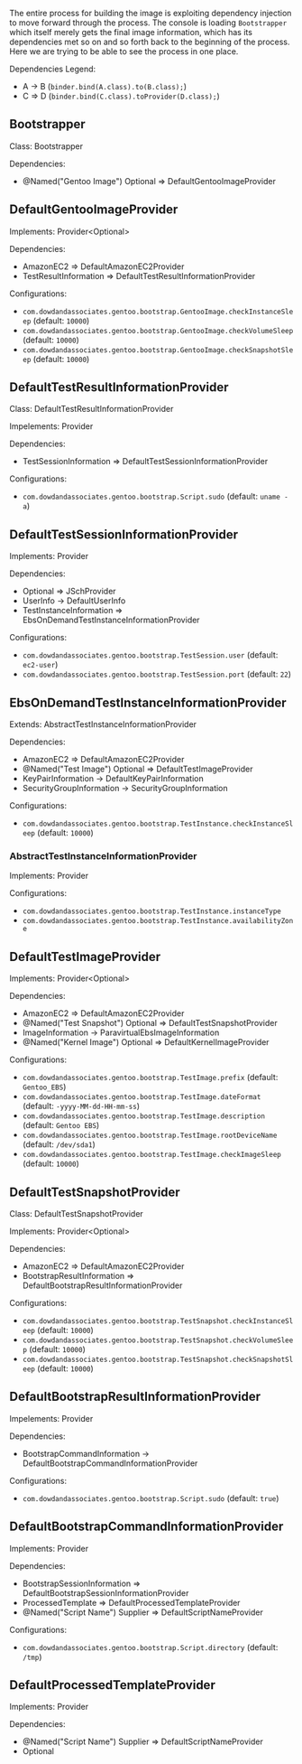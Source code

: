 The entire process for building the image is exploiting dependency injection to move forward through the process. The console is loading `Bootstrapper` which itself merely gets the final image information, which has its dependencies met so on and so forth back to the beginning of the process. Here we are trying to be able to see the process in one place.

Dependencies Legend:
* A -> B (`binder.bind(A.class).to(B.class);`)
* C => D (`binder.bind(C.class).toProvider(D.class);`)

## Bootstrapper

Class: Bootstrapper

Dependencies:
* @Named("Gentoo Image") Optional<Image> => DefaultGentooImageProvider

## DefaultGentooImageProvider

Implements: Provider<Optional<Image>>

Dependencies:
* AmazonEC2 => DefaultAmazonEC2Provider
* TestResultInformation => DefaultTestResultInformationProvider

Configurations:
* `com.dowdandassociates.gentoo.bootstrap.GentooImage.checkInstanceSleep` (default: `10000`)
* `com.dowdandassociates.gentoo.bootstrap.GentooImage.checkVolumeSleep` (default: `10000`)
* `com.dowdandassociates.gentoo.bootstrap.GentooImage.checkSnapshotSleep` (default: `10000`)

## DefaultTestResultInformationProvider

Class: DefaultTestResultInformationProvider

Impelements: Provider<TestResultInformation>

Dependencies:
* TestSessionInformation => DefaultTestSessionInformationProvider

Configurations:
* `com.dowdandassociates.gentoo.bootstrap.Script.sudo` (default: `uname -a`)

## DefaultTestSessionInformationProvider

Implements: Provider<TestSessionInformation>

Dependencies:
* Optional<JSch> => JSchProvider
* UserInfo -> DefaultUserInfo
* TestInstanceInformation => EbsOnDemandTestInstanceInformationProvider

Configurations:
* `com.dowdandassociates.gentoo.bootstrap.TestSession.user` (default: `ec2-user`)
* `com.dowdandassociates.gentoo.bootstrap.TestSession.port` (default: `22`)

## EbsOnDemandTestInstanceInformationProvider

Extends: AbstractTestInstanceInformationProvider

Dependencies:
* AmazonEC2 => DefaultAmazonEC2Provider
* @Named("Test Image") Optional<Image> => DefaultTestImageProvider
* KeyPairInformation -> DefaultKeyPairInformation
* SecurityGroupInformation -> SecurityGroupInformation

Configurations:
* `com.dowdandassociates.gentoo.bootstrap.TestInstance.checkInstanceSleep` (default: `10000`)

### AbstractTestInstanceInformationProvider

Implements: Provider<TestInstanceInformation>

Configurations:
* `com.dowdandassociates.gentoo.bootstrap.TestInstance.instanceType`
* `com.dowdandassociates.gentoo.bootstrap.TestInstance.availabilityZone`

## DefaultTestImageProvider

Implements: Provider<Optional<Image>>

Dependencies:
* AmazonEC2 => DefaultAmazonEC2Provider
* @Named("Test Snapshot") Optional<Snapshot> => DefaultTestSnapshotProvider
* ImageInformation -> ParavirtualEbsImageInformation
* @Named("Kernel Image") Optional<Image> => DefaultKernelImageProvider

Configurations:
* `com.dowdandassociates.gentoo.bootstrap.TestImage.prefix` (default: `Gentoo_EBS`)
* `com.dowdandassociates.gentoo.bootstrap.TestImage.dateFormat` (default: `-yyyy-MM-dd-HH-mm-ss`)
* `com.dowdandassociates.gentoo.bootstrap.TestImage.description` (default: `Gentoo EBS`)
* `com.dowdandassociates.gentoo.bootstrap.TestImage.rootDeviceName` (default: `/dev/sda1`)
* `com.dowdandassociates.gentoo.bootstrap.TestImage.checkImageSleep` (default: `10000`)

## DefaultTestSnapshotProvider

Class: DefaultTestSnapshotProvider

Implements: Provider<Optional<Snapshot>>

Dependencies:
* AmazonEC2 => DefaultAmazonEC2Provider
* BootstrapResultInformation => DefaultBootstrapResultInformationProvider

Configurations:
* `com.dowdandassociates.gentoo.bootstrap.TestSnapshot.checkInstanceSleep` (default: `10000`)
* `com.dowdandassociates.gentoo.bootstrap.TestSnapshot.checkVolumeSleep` (default: `10000`)
* `com.dowdandassociates.gentoo.bootstrap.TestSnapshot.checkSnapshotSleep` (default: `10000`)

## DefaultBootstrapResultInformationProvider

Impelements: Provider<BootstrapResultInformation>

Dependencies:
* BootstrapCommandInformation -> DefaultBootstrapCommandInformationProvider

Configurations:
* `com.dowdandassociates.gentoo.bootstrap.Script.sudo` (default: `true`)

## DefaultBootstrapCommandInformationProvider

Implements: Provider<BootstrapCommandInformation>

Dependencies:
* BootstrapSessionInformation => DefaultBootstrapSessionInformationProvider
* ProcessedTemplate => DefaultProcessedTemplateProvider
* @Named("Script Name") Supplier<String> => DefaultScriptNameProvider

Configurations:
* `com.dowdandassociates.gentoo.bootstrap.Script.directory` (default: `/tmp`)

## DefaultProcessedTemplateProvider

Implements: Provider<ProcessedTemplate>

Dependencies:
* @Named("Script Name") Supplier<String> => DefaultScriptNameProvider
* Optional<Template> => DefaultTemplateProvider
* @Named("Template Data Model") Object => DefaultTemplateDataModelProvider

## DefaultScriptNameProvider

Implements: Provider<Supplier<String>>

Configurations:
* `com.dowdandassociates.gentoo.bootstrap.Script.name` (default: `bootstrap.sh`)

## DefaultTemplateDataModelProvider

Implements: Provider<Object>

Dependencies:
* ImageInformation -> ParavirtualEbsImageInformation

Configurations:
* `com.dowdandassociates.gentoo.bootstrap.mirror` (default: `http://gentoo.mirrors.pair.com/`)
* `com.dowdandassociates.gentoo.bootstrap.rootfstype` (default: `ext4`)
* `com.dowdandassociates.gentoo.bootstrap.mountPoint` (default: `/mnt/gentoo`)

## ParavirtualEbsImageInformation

Extends: AbstractParavirtualImageInformation

### AbstractParavirtualImageInformation

Implements: ImageInformation

Configurations:
* `com.dowdandassociates.gentoo.bootstrap.Image.architecture` (default: `x86_64`)
* `com.dowdandassociates.gentoo.bootstrap.Image.bootPartition` (default: `hd0`)

## DefaultTemplateProvider

Implements: Provider<Optional<Template>>

Configurations:
* `com.dowdandassociates.gentoo.bootstrap.Template.base`
* `com.dowdandassociates.gentoo.bootstrap.Template.localized` (default: `false`)
* `com.dowdandassociates.gentoo.bootstrap.Template.path`

## DefaultBootstrapSessionInformationProvider

Implements: Provider<BootstrapSessionInformation>

Dependencies:
* Optional<JSch> => JSchProvider
* UserInfo -> DefaultUserInfo
* BootstrapInstanceInformation => EbsOnDemandBootstrapInstanceInformationProvider

Configurations:
* `com.dowdandassociates.gentoo.bootstrap.BootstrapSession.user` (default: `ec2-user`)
* `com.dowdandassociates.gentoo.bootstrap.BootstrapSession.port` (default: `22`)
* `com.dowdandassociates.gentoo.bootstrap.BootstrapSession.waitToConnect` (default: `0`)

## EbsOnDemandBootstrapInstanceInformationProvider

Extends: AbstractOnDemandBootstrapInstanceInformationProvider

Dependencies:
* AmazonEC2 => DefaultAmazonEC2Provider
* @Named("Bootstrap Image") Optional<Image> => DefaultBootstrapImageProvider
* KeyPairInformation -> DefaultKeyPairInformation
* SecurityGroupInformation -> DefaultSecurityGroupInformation
* BlockDeviceInformation -> DefaultBlockDeviceInformation

Configurations:
* `com.dowdandassociates.gentoo.bootstrap.BootstrapInstance.volumeSize` (default: `10`)
* `com.dowdandassociates.gentoo.bootstrap.BootstrapInstance.checkVolumeSleep` (default: `10000`)

### AbstractOnDemandBootstrapInstanceInformationProvider

Extends: AbstractBootstrapInstanceInformationProvider

Configurations:
* `com.dowdandassociates.gentoo.bootstrap.BootstrapInstance.checkInstanceSleep` (default: `10000`)

#### AbstractBootstrapInstanceInformationProvider

Implements: Provider<BootstrapInstanceInformation>

Configurations:
* `com.dowdandassociates.gentoo.bootstrap.BootstrapInstance.instanceType`
* `com.dowdandassociates.gentoo.bootstrap.BootstrapInstance.availabilityZone`
* `com.dowdandassociates.gentoo.bootstrap.BootstrapInstance.checkAttachmentSleep` (default: `10000`)

## DefaultBlockDeviceInformation

Implements: BlockDeviceInformation

Configurations:
* `com.dowdandassociates.gentoo.bootstrap.BootstrapInstance.device` (default: `f`)

## JSchProvider

Implements: Provider<Optional<JSch>>

Dependencies:
* KeyPairInformation -> DefaultKeyPairInformation

## DefaultUserInfo

Implements: UserInfo

Configurations
* `com.dowdandassociates.gentoo.bootstrap.UserInfo.passphrase`
* `com.dowdandassociates.gentoo.bootstrap.UserInfo.password`
* `com.dowdandassociates.gentoo.bootstrap.UserInfo.yesNo` (default: `true`)

## DefaultKernelImageProvider

Extends: LatestImageProvider

Dependencies:
* AmazonEC2 => DefaultAmazonEC2Provider
* ImageInformation -> ParavirtualEbsImageInformation

### LatestImageProvider

Implements: Provider<Optional<Image>>

## DefaultBootstrapImageProvider

Extends: LatestImageProvider

Dependencies:
* AmazonEC2 => DefaultAmazonEC2Provider
* ImageInformation -> ParavirtualEbsImageInformation

## DefaultSecurityGroupInformation

Implements: SecurityGroupInformation

Dependencies:
* AmazonEC2 => DefaultAmazonEC2Provider

Configurations:
* `com.dowdandassociates.gentoo.bootstrap.SecurityGroup.name` (default: `gentoo-bootstrap`)
* `com.dowdandassociates.gentoo.bootstrap.SecurityGroup.description` (default: `Gentoo Bootstrap`)
* `com.dowdandassociates.gentoo.bootstrap.SecurityGroup.cidr` (default: `0.0.0.0/0`)
* `com.dowdandassociates.gentoo.bootstrap.SecurityGroup.port` (default: `22`)

## DefaultKeyPairInformation

Implements: KeyPairInformation

Dependencies:
* AmazonEC2 => DefaultAmazonEC2Provider

Configurations:
* `com.dowdandassociates.gentoo.bootstrap.KeyPair.filename`
* `com.dowdandassociates.gentoo.bootstrap.KeyPair.name`

## DefaultAmazonEC2Provider

Implements: Provider<AmazonEC2>

Configurations:
* `com.amazonaws.services.ec2.AmazonEC2.endpoint` (default: `https://ec2.us-east-1.amazonaws.com`)

